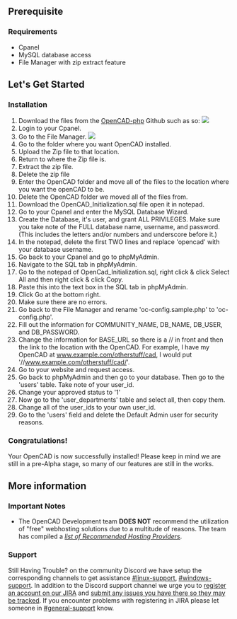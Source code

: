 ## Prerequisite
### Requirements
* Cpanel
* MySQL database access
* File Manager with zip extract feature

## Let's Get Started
### Installation
1. Download the files from the [OpenCAD-php](https://github.com/StormlightTech/openCAD-php) Github such as so:
![](http://cloud.murfasa.com/3a2H1F2Q0H10/Image%202017-10-07%20at%206.31.37%20PM.png)
2. Login to your Cpanel.
3. Go to the File Manager.
![](http://cloud.murfasa.com/0k1p2m2V1j22/Image%202017-10-07%20at%206.34.10%20PM.png)
4. Go to the folder where you want OpenCAD installed.
5. Upload the Zip file to that location.
6. Return to where the Zip file is.
7. Extract the zip file.
8. Delete the zip file
9. Enter the OpenCAD folder and move all of the files to the location where you want the openCAD to be.
10. Delete the OpenCAD folder we moved all of the files from.
11. Download the OpenCAD_Initialization.sql file open it in notepad.
12. Go to your Cpanel and enter the MySQL Database Wizard.
13. Create the Database, it's user, and grant ALL PRIVILEGES. Make sure you take note of the FULL database name, username, and password. (This includes the letters and/or numbers and underscore before it.)
14. In the notepad, delete the first TWO lines and replace 'opencad' with your database username.
15. Go back to your Cpanel and go to phpMyAdmin.
16. Navigate to the SQL tab in phpMyAdmin.
17. Go to the notepad of OpenCad_Initialization.sql, right click & click Select All and then right click & click Copy.
18. Paste this into the text box in the SQL tab in phpMyAdmin.
19. Click Go at the bottom right.
20. Make sure there are no errors.
21. Go back to the File Manager and rename 'oc-config.sample.php' to 'oc-config.php'.
22. Fill out the information for COMMUNITY_NAME, DB_NAME, DB_USER, and DB_PASSWORD.
23. Change the information for BASE_URL so there is a // in front and then the link to the location with the OpenCAD. For example, I have my OpenCAD at www.example.com/otherstuff/cad, I would put '//www.example.com/otherstuff/cad/'.
24. Go to your website and request access.
25. Go back to phpMyAdmin and then go to your database. Then go to the 'users' table. Take note of your user_id.
26. Change your approved status to '1'
27. Now go to the 'user_departments' table and select all, then copy them.
28. Change all of the user_ids to your own user_id.
29. Go to the 'users' field and delete the Default Admin user for security reasons.

### Congratulations!
Your OpenCAD is now successfully installed!
Please keep in mind we are still in a pre-Alpha stage, so many of our features are still in the works.

## More information
### Important Notes
* The OpenCAD Development team **DOES NOT** recommend the utilization of "free" webhosting solutions due to a multitude of reasons. The team has compiled a *[list of Recommended Hosting Providers](https://github.com/StormlightTech/openCAD-php/wiki/Recommended_Hosting_Provieders)*.

### Support
Still Having Trouble? on the community Discord we have setup the corresponding channels to get assistance [#linux-support](https://discord.gg/3bzVhnZ), [#windows-support](https://discord.gg/Zs3F9T). In addition to the Discord support channel we urge you to [register an account on our JIRA](https://jira.opencad.io/secure/Signup!default.jspa) and [submit any issues you have there so they may be tracked](https://jira.opencad.io/secure/CreateIssue!default.jspa). If you encounter problems with registering in JIRA please let someone in [#general-support](https://discord.gg/KYrdyv2) know.